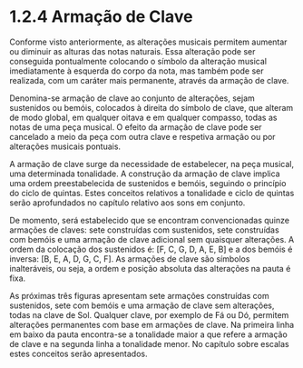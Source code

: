 # 1.2.4 Armação de Clave

Conforme visto anteriormente, as alterações musicais permitem aumentar ou diminuir as alturas das notas naturais. Essa alteração pode ser conseguida pontualmente colocando o símbolo da alteração musical imediatamente à esquerda do corpo da nota, mas também pode ser realizada, com um caráter mais permanente, através da armação de clave.

Denomina-se armação de clave ao conjunto de alterações, sejam sustenidos ou bemóis, colocados à direita do símbolo de clave, que alteram de modo global, em qualquer oitava e em qualquer compasso, todas as notas de uma peça musical. O efeito da armação de clave pode ser cancelado a meio da peça com outra clave e respetiva armação ou por alterações musicais pontuais.

A armação de clave surge da necessidade de estabelecer, na peça musical, uma determinada tonalidade. A construção da armação de clave implica uma ordem preestabelecida de sustenidos e bemóis, seguindo o princípio do ciclo de quintas. Estes conceitos relativos a tonalidade e ciclo de quintas serão aprofundados no capítulo relativo aos sons em conjunto.

De momento, será estabelecido que se encontram convencionadas quinze armações de claves: sete construídas com sustenidos, sete construídas com bemóis e uma armação de clave adicional sem quaisquer alterações. A ordem da colocação dos sustenidos é: \[F, C, G, D, A, E, B] e a dos bemóis é inversa: \[B, E, A, D, G, C, F]. As armações de clave são símbolos inalteráveis, ou seja, a ordem e posição absoluta das alterações na pauta é fixa.

As próximas três figuras apresentam sete armações construídas com sustenidos, sete com bemóis e uma armação de clave sem alterações, todas na clave de Sol. Qualquer clave, por exemplo de Fá ou Dó, permitem alterações permanentes com base em armações de clave. Na primeira linha em baixo da pauta encontra-se a tonalidade maior a que refere a armação de clave e na segunda linha a tonalidade menor. No capítulo sobre escalas estes conceitos serão apresentados.
